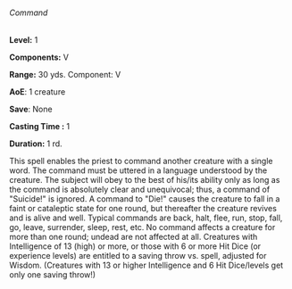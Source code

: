 ###### Command

**Level:** 1

**Components:** V

**Range:** 30 yds. Component: V

**AoE**: 1 creature

**Save**: None

**Casting Time :** 1

**Duration:** 1 rd.

This spell enables the priest to command another creature with a single word. The command must be uttered in a language understood by the creature. The subject will obey to the best of his/its ability only as long as the command is absolutely clear and unequivocal; thus, a command of "Suicide!" is ignored. A command to "Die!" causes the creature to fall in a faint or cataleptic state for one round, but thereafter the creature revives and is alive and well. Typical commands are back, halt, flee, run, stop, fall, go, leave, surrender, sleep, rest, etc. No command affects a creature for more than one round; undead are not affected at all. Creatures with Intelligence of 13 (high) or more, or those with 6 or more Hit Dice (or experience levels) are entitled to a saving throw vs. spell, adjusted for Wisdom. (Creatures with 13 or higher Intelligence and 6 Hit Dice/levels get only one saving throw!)